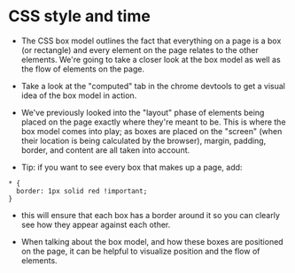 # CSS style and time

- The CSS box model outlines the fact that everything on a page is a box (or rectangle) and every element on the page relates to the other elements. We're going to take a closer look at the box model as well as the flow of elements on the page.

- Take a look at the "computed" tab in the chrome devtools to get a visual idea of the box model in action.

- We've previously looked into the "layout" phase of elements being placed on the page exactly where they're meant to be. This is where the box model comes into play; as boxes are placed on the "screen" (when their location is being calculated by the browser), margin, padding, border, and content are all taken into account.

* Tip: if you want to see every box that makes up a page, add:

```
* {
  border: 1px solid red !important;
}
```

- this will ensure that each box has a border around it so you can clearly see how they appear against each other.

* When talking about the box model, and how these boxes are positioned on the page, it can be helpful to visualize position and the flow of elements.
